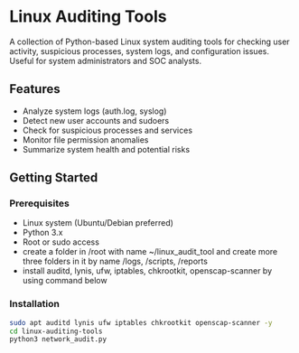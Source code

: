 # Linux Auditing Tools

A collection of Python-based Linux system auditing tools for checking user activity, suspicious processes, system logs, and configuration issues. 
Useful for system administrators and SOC analysts.

##  Features

- Analyze system logs (auth.log, syslog)
- Detect new user accounts and sudoers
- Check for suspicious processes and services
- Monitor file permission anomalies
- Summarize system health and potential risks

##  Getting Started

### Prerequisites

- Linux system (Ubuntu/Debian preferred)
- Python 3.x
- Root or sudo access
- create a folder in /root with name ~/linux_audit_tool and create more three folders in it by name /logs, /scripts, /reports
- install auditd, lynis, ufw, iptables, chkrootkit, openscap-scanner by using command below

### Installation

```bash
sudo apt auditd lynis ufw iptables chkrootkit openscap-scanner -y
cd linux-auditing-tools
python3 network_audit.py

